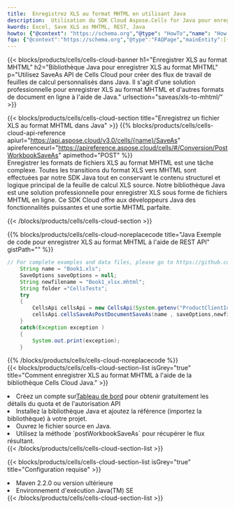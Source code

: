 ```yaml
---
title:  Enregistrez XLS au format MHTML en utilisant Java
description:  Utilisation du SDK Cloud Aspose.Cells for Java pour enregistrer le fichier au format XLS au format MHTML.
kwords: Excel, Save XLS as MHTML, REST, Java
howto: {"@context": "https://schema.org","@type": "HowTo","name": "How to save XLS as MHTML using the Cells Cloud Java library.","description": "How to save XLS as MHTML using the Cells Cloud Java library.","image": {"@type": "ImageObject"},"url": "/java/saveas/xls-to-mhtml/","step": [{ "@type": "HowToStep","name": "How to save XLS as MHTML using the Cells Cloud Java library. step 1", "image": {"@type": "ImageObject",},"url": "/java/saveas/xls-to-mhtml/","text": "Register an account at <a href='https://dashboard.aspose.cloud/'>Dashboard</a> to get free API quota & authorization details",},{ "@type": "HowToStep","name": "How to save XLS as MHTML using the Cells Cloud Java library. step 1", "image": {"@type": "ImageObject",},"url": "/java/saveas/xls-to-mhtml/","text": "Install Java library and add the reference (import the library) to your project.",},{ "@type": "HowToStep","name": "How to save XLS as MHTML using the Cells Cloud Java library. step 1", "image": {"@type": "ImageObject",},"url": "/java/saveas/xls-to-mhtml/","text": "Open the source file in Java.",},{ "@type": "HowToStep","name": "How to save XLS as MHTML using the Cells Cloud Java library. step 1", "image": {"@type": "ImageObject",},"url": "/java/saveas/xls-to-mhtml/","text": "Use the `postWorkbookSaveAs` method to retrieve the resulting stream.",}, ],"supply": {"@type": "HowToSupply","name": "document"},"tool": [{"@type": "HowToTool","name": "IntelliJ IDEA, Visual Studio Code, Eclipse"},{"@type": "HowToTool","name": "Aspose Cells"}],"totalTime": "PT6M"}
fqa: {"@context":"https://schema.org","@type":"FAQPage","mainEntity":[{"@type":"Question","name":"Why save file as other formats file in C# using REST API?","acceptedAnswer":{"@type":"Answer","text":"Documents are encoded in many ways, and some files may be incompatible with the software you use. To open and read such files, just save them as appropriate file formats.<br/><ol><li>Install .NET SDK and add the reference (import the library) to your project.</li><li>Open the source file in C# using REST API.</li><li>Call the PostWorkbookSaveAsRequest() method, passing an output filename with required extension.</li><li>Get the result of save as a separate file.</li></ol>"}},{"@type":"Question","name":"What file formats can I save as with your C# library?","acceptedAnswer":{"@type":"Answer","text":"We support a variety of file formats for conversion using .NET library, including XLSX, Excel, xls , PDF, CSV, HTML, Markdown, XML, PNG, JPG, TIFF, Json, TXT and many more."}},{"@type":"Question","name":"What is the maximum allowed file size for conversion using this .NET library?","acceptedAnswer":{"@type":"Answer","text":"There are no file size limits for format conversions using .NET library."}}]}
---
```

{{< blocks/products/cells/cells-cloud-banner h1="Enregistrer XLS au format MHTML" h2="Bibliothèque Java pour enregistrer XLS au format MHTML" p="Utilisez SaveAs API de Cells Cloud pour créer des flux de travail de feuilles de calcul personnalisés dans Java. Il s\'agit d\'une solution professionnelle pour enregistrer XLS au format MHTML et d\'autres formats de document en ligne à l\'aide de Java." urlsection="saveas/xls-to-mhtml/" >}}

{{< blocks/products/cells/cells-cloud-section title="Enregistrez un fichier XLS au format MHTML dans Java" >}}
{{% blocks/products/cells/cells-cloud-api-reference apiurl="https://api.aspose.cloud/v3.0/cells/{name}/SaveAs" apireferenceurl="https://apireference.aspose.cloud/cells/#/Conversion/PostWorkbookSaveAs" apimethod="POST" %}}
<br/>
Enregistrer les formats de fichiers XLS au format MHTML est une tâche complexe. Toutes les transitions du format XLS vers MHTML sont effectuées par notre SDK Java tout en conservant le contenu structurel et logique principal de la feuille de calcul XLS source. Notre bibliothèque Java est une solution professionnelle pour enregistrer XLS sous forme de fichiers MHTML en ligne. Ce SDK Cloud offre aux développeurs Java des fonctionnalités puissantes et une sortie MHTML parfaite.

{{< /blocks/products/cells/cells-cloud-section >}}

{{% blocks/products/cells/cells-cloud-noreplacecode title="Java Exemple de code pour enregistrer XLS au format MHTML à l\'aide de REST API" gistPath="" %}}
  
```java
// For complete examples and data files, please go to https://github.com/aspose-cells-cloud/aspose-cells-cloud-java/
    String name = "Book1.xls";
    SaveOptions saveOptions = null;
    String newfilename = "Book1_xlsx.mhtml";
    String folder ="CellsTests";
    try 
    {
        CellsApi cellsApi = new CellsApi(System.getenv("ProductClientId"), System.getenv("ProductClientSecret"));
        cellsApi.cellsSaveAsPostDocumentSaveAs(name , saveOptions,newfilename,false,false,folder,null,null,null,true);                       
    }
    catch(Exception exception )
    {
        System.out.print(exception);
    }
```
  
{{% /blocks/products/cells/cells-cloud-noreplacecode %}}
<br/>
{{< blocks/products/cells/cells-cloud-section-list isGrey="true" title="Comment enregistrer XLS au format MHTML à l\'aide de la bibliothèque Cells Cloud Java." >}}
<li> Créez un compte sur<a href="https://dashboard.aspose.cloud/">Tableau de bord</a> pour obtenir gratuitement les détails du quota et de l'autorisation API</li>
<li>Installez la bibliothèque Java et ajoutez la référence (importez la bibliothèque) à votre projet.</li>
<li>Ouvrez le fichier source en Java.</li>
<li>Utilisez la méthode `postWorkbookSaveAs` pour récupérer le flux résultant.</li>
{{< /blocks/products/cells/cells-cloud-section-list >}}

{{< blocks/products/cells/cells-cloud-section-list isGrey="true" title="Configuration requise" >}}
<li>Maven 2.2.0 ou version ultérieure</li>
<li>Environnement d'exécution Java(TM) SE</li>
{{< /blocks/products/cells/cells-cloud-section-list >}}
